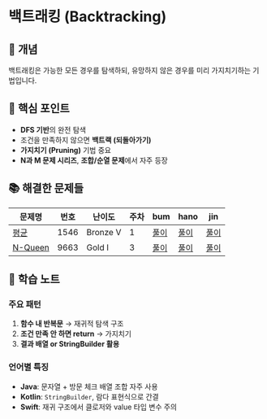 # 백트래킹 (Backtracking)

## 📖 개념
백트래킹은 가능한 모든 경우를 탐색하되, 유망하지 않은 경우를 미리 가지치기하는 기법입니다.

## 🔑 핵심 포인트
- **DFS 기반**의 완전 탐색
- 조건을 만족하지 않으면 **백트랙 (되돌아가기)**
- **가지치기 (Pruning)** 기법 중요
- **N과 M 문제 시리즈**, **조합/순열 문제**에서 자주 등장

## 📚 해결한 문제들

| 문제명 | 번호 | 난이도 | 주차 | bum | hano | jin |
|--------|------|--------|------|-----|------|-----|
| [평균](https://www.acmicpc.net/problem/1546) | 1546 | Bronze V | 1 | [풀이](https://github.com/B/1546) | [풀이](https://github.com/B/1546) | [풀이](https://github.com/B/1546) |
| [N-Queen](https://www.acmicpc.net/problem/9663) | 9663 | Gold I | 3 | [풀이](https://github.com/F/9663) | [풀이](https://github.com/F/9663) | [풀이](https://github.com/F/9663) |

## 📝 학습 노트
### 주요 패턴
1. **함수 내 반복문** → 재귀적 탐색 구조
2. **조건 만족 안 하면 return** → 가지치기
3. **결과 배열 or StringBuilder 활용**

### 언어별 특징
- **Java**: 문자열 + 방문 체크 배열 조합 자주 사용
- **Kotlin**: `StringBuilder`, 람다 표현식으로 간결
- **Swift**: 재귀 구조에서 클로저와 value 타입 변수 주의